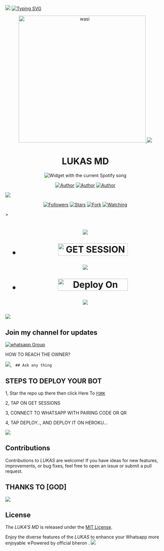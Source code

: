 <a><img src='https://i.imgur.com/LyHic3i.gif'/></a>
<a href="https://git.io/typing-svg"><img src="https://readme-typing-svg.demolab.com?font=red+Ops+One&size=50&pause=1000&color=1BAFBAFF&center=true&width=910&height=100&lines=LUKAS+MD+;A+WHATSAPP+BOT;CREATED+BY+LUKAS+MSIGWA" alt="Typing SVG" /></a>

<p align="center">  
  <a href="https://whatsapp.com/channel/0029VakA1mu35fM18opH1s30">
    <img alt="wasi" height="400" src="https://files.catbox.moe/sfe41b.jpg">
    <a><img src='https://i.imgur.com/LyHic3i.gif'/></a>
   <h1 align="center">LUKAS MD</h1>
  </a>
    <div align="center">
  <img src="https://spogit.vercel.app/api?theme=dark&rainbow=true&scan=true" alt="Widget with the current Spotify song"  />
</div>
 
</p>
<p align="center">
<a href="https://github.com/bmbttz"><img title="Author" src="https://img.shields.io/badge/betingrich-black?style=for-the-badge&logo=Github"></a> <a href="https://whatsapp.com/channel/0029VakA1mu35fM18opH1s30"><img title="Author" src="https://img.shields.io/badge/CHANNEL-yellow?style=for-the-badge&logo=whatsapp"></a> <a href="https://wa.me/255621995482"><img title="Author" src="https://img.shields.io/badge/CHAT US-black?style=for-the-badge&logo=whatsapp"></a>
<p/>
  <a><img src='https://i.imgur.com/LyHic3i.gif'/></a>
<p align="center">
<a href="https://github.com/djbheron100?tab=followers"><img title="Followers" src="https://img.shields.io/github/followers/botdep24?label=Followers&style=social"></a>
<a href="https://github.com/djbheron100/JEEP/bheron-md/"><img title="Stars" src="https://img.shields.io/github/stars/djbheron100/bheron-md?&style=social"></a>
<a href="https://github.com/djbheron100/JEEP/network/members"><img title="Fork" src="https://img.shields.io/github/forks/djbheron100/bheron-md?style=social"></a>
<a href="https://github.com/djbheron100/JEEP/watchers"><img title="Watching" src="https://img.shields.io/github/watchers/djbheron100/bheron-md?label=Watching&style=social"></a>
</p>></a>                     

   <h1 align="center"                  



***



<a><img src='https://i.imgur.com/LyHic3i.gif'/></a>
</a></p>
- <a href="https://yesser.onrender.com"><img title="GET SESSION ID" src="https://img.shields.io/badge/GET SESSION ID-h?color=black&style=for-the-badge&logo=Bheron" width="220" height="38.45"/></a></p>




<a><img src='https://i.imgur.com/LyHic3i.gif'/></a>

</p>

- <a href="https://dashboard.heroku.com/new?button-url=https://github.com/bmbttz/LUKAS-MD_Dragon&template=https://github.com/bmbttz/LUKAS-MD"><img title="Deploy On Heroku" src="https://img.shields.io/badge/DEPLOY ON HEROKU-h?color=yellow&style=for-the-badge&logo=dragon" width="220" height="38.45"/></a></p>


<a><img src='https://i.imgur.com/LyHic3i.gif'/></a>
</p>
   
##

<a><img src='https://i.imgur.com/LyHic3i.gif'/></a>
## Join my channel for updates
<a href="https://whatsapp.com/channel/0029VakA1mu35fM18opH1s30" target="_blank">
    <img alt="whatsapp Group" src="https://img.shields.io/badge/ Whatsapp Support Channel -https://chat.whatsapp.com/GL85xQXuJhRFZ7KIphLCR9?style=for-the-badge&logo=whatsapp&logoColor=white" />
  </a>
</p>


HOW TO REACH THE OWNER? 
 
   
   <a href="https://wa.me/255621995482">
    <img src="https://img.shields.io/badge/WhatsApp-25D366?style=for-the-badge&logo=whatsapp&logoColor=white" />
  </a>&nbsp;&nbsp;
   <a

    ## Ask any thing

</p>

## STEPS TO DEPLOY YOUR BOT


1, Star the repo up there then click Here To  [`FORK`](https://github.com/bmbttz/LUKAS-MD/fork)

2, TAP ON GET SESSIONS



3, CONNECT TO WHATSAPP WITH PAIRING CODE OR QR



4, TAP DEPLOY.., AND DEPLOY IT ON HEROKU...

</p>






  

</p>

<a><img src='https://i.imgur.com/LyHic3i.gif'/></a>
## Contributions


Contributions to *LUKAS* are welcome! If you have ideas for new features, improvements, or bug fixes, feel free to open an issue or submit a pull request.
## THANKS TO [GOD]
<a><img src='https://i.imgur.com/LyHic3i.gif'/></a>
## License

The *LUKA'S MD* is released under the [MIT License](https://opensource.org/licenses/MIT).

Enjoy the diverse features of the *LUKAS*  to enhance your Whatsapp more enjoyable
☣Powered by official bheron
.
<a><img src='https://i.imgur.com/LyHic3i.gif'/></a>
